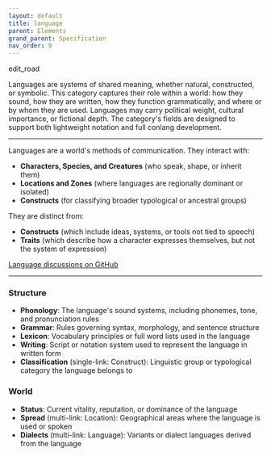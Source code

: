 ```yaml
---
layout: default
title: language
parent: Elements
grand_parent: Specification
nav_order: 9
---
```


<span class="material-symbols-outlined">edit_road</span>

Languages are systems of shared meaning, whether natural, constructed, or symbolic. This category captures their role within a world: how they sound, how they are written, how they function grammatically, and where or by whom they are used. Languages may carry political weight, cultural importance, or fictional depth. The category's fields are designed to support both lightweight notation and full conlang development.

--- 
  
Languages are a world's methods of communication. They interact with:

- **Characters, Species, and Creatures** (who speak, shape, or inherit them)
- **Locations and Zones** (where languages are regionally dominant or isolated)
- **Constructs** (for classifying broader typological or ancestral groups)

They are distinct from:

- **Constructs** (which include ideas, systems, or tools not tied to speech)
- **Traits** (which describe how a character expresses themselves, but not the system of expression)

[Language discussions on GitHub](https://github.com/OnlyWorlds/OnlyWorlds/discussions/categories/language)

---
### Structure
- **Phonology**: The language's sound systems, including phonemes, tone, and pronunciation rules
- **Grammar**: Rules governing syntax, morphology, and sentence structure
- **Lexicon**: Vocabulary principles or full word lists used in the language
- **Writing**: Script or notation system used to represent the language in written form
- **Classification** (single-link: Construct): Linguistic group or typological category the language belongs to

### World
- **Status**: Current vitality, reputation, or dominance of the language
- **Spread** (multi-link: Location): Geographical areas where the language is used or spoken
- **Dialects** (multi-link: Language): Variants or dialect languages derived from the language

